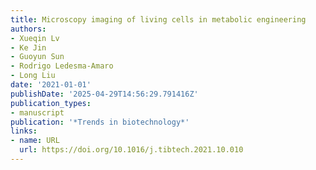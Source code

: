 ```yaml
---
title: Microscopy imaging of living cells in metabolic engineering
authors:
- Xueqin Lv
- Ke Jin
- Guoyun Sun
- Rodrigo Ledesma‐Amaro
- Long Liu
date: '2021-01-01'
publishDate: '2025-04-29T14:56:29.791416Z'
publication_types:
- manuscript
publication: '*Trends in biotechnology*'
links:
- name: URL
  url: https://doi.org/10.1016/j.tibtech.2021.10.010
---
```


